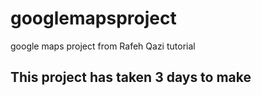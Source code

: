# googlemapsproject
google maps project from Rafeh Qazi tutorial

## This project has taken 3 days to make
